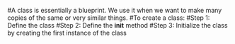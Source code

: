 #A class is essentially a blueprint. We use it when we want to make many copies of the same or very similar things.
#To create a class: 
#Step 1: Define the class 
#Step 2: Define the __init__ method
#Step 3: Initialize the class by creating the first instance of the class

